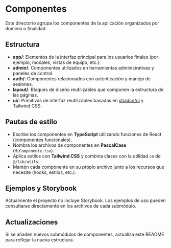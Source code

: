 # Componentes

Este directorio agrupa los componentes de la aplicación organizados por dominio o finalidad.

## Estructura

- **app/**: Elementos de la interfaz principal para los usuarios finales (por ejemplo, modales, vistas de equipo, etc.).
- **admin/**: Componentes utilizados en herramientas administrativas y paneles de control.
- **auth/**: Componentes relacionados con autenticación y manejo de sesiones.
- **layout/**: Bloques de diseño reutilizables que componen la estructura de las páginas.
- **ui/**: Primitivas de interfaz reutilizables basadas en [shadcn/ui](https://ui.shadcn.com) y Tailwind CSS.

## Pautas de estilo

- Escribe los componentes en **TypeScript** utilizando funciones de React (componentes funcionales).
- Nombra los archivos de componentes en **PascalCase** (`MiComponente.tsx`).
- Aplica estilos con **Tailwind CSS** y combina clases con la utilidad `cn` de `@/lib/utils`.
- Mantén cada componente en su propio archivo junto a los recursos que necesite (hooks, estilos, etc.).

## Ejemplos y Storybook

Actualmente el proyecto no incluye Storybook. Los ejemplos de uso pueden consultarse directamente en los archivos de cada submódulo.

## Actualizaciones

Si se añaden nuevos submódulos de componentes, actualiza este README para reflejar la nueva estructura.
